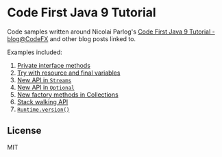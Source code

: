 # Code First Java 9 Tutorial

Code samples written around Nicolai Parlog's [Code First Java 9 Tutorial - blog@CodeFX](https://blog.codefx.org/java/java-9-tutorial/)
and other blog posts linked to.

Examples included:

1.  [Private interface methods](/src/test/java/com/mypopescu/tut/j9/TestPrivateInterfaceMethods.java)
2.  [Try with resource and final variables](/src/test/java/com/mypopescu/tut/j9/TestTryWithFinalResource.java)
2.  [New API in `Streams`](/src/test/java/com/mypopescu/tut/j9/TestStreamsApi.java)
3.  [New API in `Optional`](/src/test/java/com/mypopescu/tut/j9/TestOptionalApi.java)
4.  [New factory methods in Collections](/src/test/java/com/mypopescu/tut/j9/TestCollectionFactories.java)
5.  [Stack walking API](/src/test/java/com/mypopescu/tut/j9/TestStackWalker.java)
6.  [`Runtime.version()`](/src/test/java/com/mypopescu/tut/j9/TestVersionApi.java)

## License

MIT

